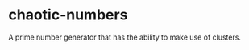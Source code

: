 chaotic-numbers
===============

A prime number generator that has the ability to make use of clusters.
